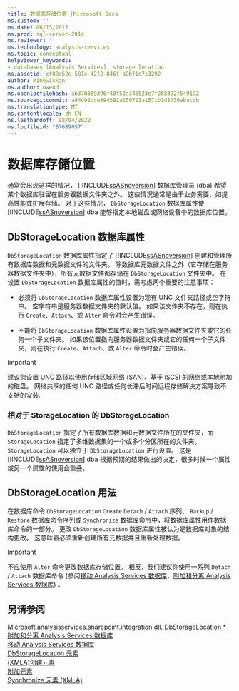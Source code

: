 ```yaml
---
title: 数据库存储位置 |Microsoft Docs
ms.custom: ''
ms.date: 06/13/2017
ms.prod: sql-server-2014
ms.reviewer: ''
ms.technology: analysis-services
ms.topic: conceptual
helpviewer_keywords:
- databases [Analysis Services], storage location
ms.assetid: cf88c62e-581e-42f2-846f-a9bf1d7c3292
author: minewiskan
ms.author: owend
ms.openlocfilehash: ab370889396f40f52a348523e7f268892f549192
ms.sourcegitcommit: ad4d92dce894592a259721a1571b1d8736abacdb
ms.translationtype: MT
ms.contentlocale: zh-CN
ms.lasthandoff: 08/04/2020
ms.locfileid: "87689057"
---
```

# <a name="database-storage-location"></a>数据库存储位置
  通常会出现这样的情况， [!INCLUDE[ssASnoversion](../../includes/ssasnoversion-md.md)] 数据库管理员 (dba) 希望某个数据库驻留在服务器数据文件夹之外。 这些情况通常是由于业务需要，如提高性能或扩展存储。 对于这些情况， `DbStorageLocation` 数据库属性使 [!INCLUDE[ssASnoversion](../../includes/ssasnoversion-md.md)] dba 能够指定本地磁盘或网络设备中的数据库位置。  
  
## <a name="dbstoragelocation-database-property"></a>DbStorageLocation 数据库属性  
 `DbStorageLocation` 数据库属性指定了 [!INCLUDE[ssASnoversion](../../includes/ssasnoversion-md.md)] 创建和管理所有数据库数据和元数据文件的文件夹。 除数据库元数据文件之外（它存储在服务器数据文件夹中），所有元数据文件都存储在 `DbStorageLocation` 文件夹中。 在设置 `DbStorageLocation` 数据库属性的值时，需考虑两个重要的注意事项：  
  
-   必须将 `DbStorageLocation` 数据库属性设置为现有 UNC 文件夹路径或空字符串。 空字符串是服务器数据文件夹的默认值。 如果该文件夹不存在，则在执行 `Create`、`Attach`、或 `Alter` 命令时会产生错误。  
  
-   不能将 `DbStorageLocation` 数据库属性设置为指向服务器数据文件夹或它的任何一个子文件夹。 如果该位置指向服务器数据文件夹或它的任何一个子文件夹，则在执行 `Create`、`Attach`、或 `Alter` 命令时会产生错误。  
  
> [!IMPORTANT]  
>  建议您设置 UNC 路径以使用存储区域网络 (SAN)、基于 iSCSI 的网络或本地附加的磁盘。 网络共享的任何 UNC 路径或任何长滞后时间远程存储解决方案导致不支持的安装.  
  
### <a name="dbstoragelocation-compared-to-storagelocation"></a>相对于 StorageLocation 的 DbStorageLocation  
 `DbStorageLocation` 指定了所有数据库数据和元数据文件所在的文件夹，而 `StorageLocation` 指定了多维数据集的一个或多个分区所在的文件夹。 `StorageLocation` 可以独立于 `DbStorageLocation` 进行设置。 这是 [!INCLUDE[ssASnoversion](../../includes/ssasnoversion-md.md)] dba 根据预期的结果做出的决定，很多时候一个属性或另一个属性的使用会重叠。  
  
## <a name="dbstoragelocation-usage"></a>DbStorageLocation 用法  
 在数据库命令 `DbStorageLocation` `Create` `Detach` / `Attach` 序列、 `Backup` / `Restore` 数据库命令序列或 `Synchronize` 数据库命令中，将数据库属性用作数据库命令的一部分。 更改 `DbStorageLocation` 数据库属性被认为是数据库对象的结构更改。 这意味着必须重新创建所有元数据并且重新处理数据。  
  
> [!IMPORTANT]  
>  不应使用 `Alter` 命令更改数据库存储位置。 相反，我们建议你使用一系列 `Detach` / `Attach` 数据库命令 (参阅[移动 Analysis Services 数据库](move-an-analysis-services-database.md)、[附加和分离 Analysis Services 数据库](attach-and-detach-analysis-services-databases.md)) 。  
  
## <a name="see-also"></a>另请参阅  
 [Microsoft.analysisservices.sharepoint.integration.dll. DbStorageLocation *](/dotnet/api/microsoft.analysisservices.core.database.dbstoragelocation)   
 [附加和分离 Analysis Services 数据库](attach-and-detach-analysis-services-databases.md)   
 [移动 Analysis Services 数据库](move-an-analysis-services-database.md)   
 [DbStorageLocation 元素](https://docs.microsoft.com/bi-reference/xmla/xml-elements-properties/dbstoragelocation-element)   
 [&#40;XMLA&#41;创建元素](https://docs.microsoft.com/bi-reference/xmla/xml-elements-commands/create-element-xmla)   
 [附加元素](https://docs.microsoft.com/bi-reference/xmla/xml-elements-commands/attach-element)   
 [Synchronize 元素 (XMLA)](https://docs.microsoft.com/bi-reference/xmla/xml-elements-commands/synchronize-element-xmla)  
  
  
